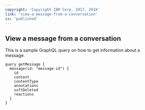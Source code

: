 ```yaml
---
copyright: 'Copyright IBM Corp. 2017, 2018'
link: 'view-a-message-from-a-conversation'
is: 'published'
---
```

## View a message from a conversation

This is a sample GraphQL query on how to get information about a message.

```
query getMessage {
  message(id: "message-id") {
    id
    content
    contentType
    annotations
    softDeleted
    reactions
  }
}
```
